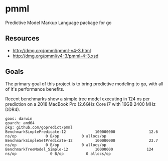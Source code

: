 # pmml
Predictive Model Markup Language package for go

## Resources

* http://dmg.org/pmml/pmml-v4-3.html
* http://dmg.org/pmml/v4-3/pmml-4-3.xsd

## Goals

The primary goal of this project is to bring predictive modeling to go, with all
of it's performance benefits.

Recent benchmarks show a simple tree model executing in 124 ns per prediction on
a 2018 MacBook Pro (2.6GHz Core i7 with 16GB 2400 MHz DDR4).

```
goos: darwin
goarch: amd64
pkg: github.com/gopredict/pmml
BenchmarkSimplePredicate-12             100000000               12.6 ns/op             0 B/op          0 allocs/op
BenchmarkSimpleSetPredicate-12          100000000               23.7 ns/op             0 B/op          0 allocs/op
BenchmarkTreeModel_Simple-12            10000000               124 ns/op               0 B/op          0 allocs/op
```
